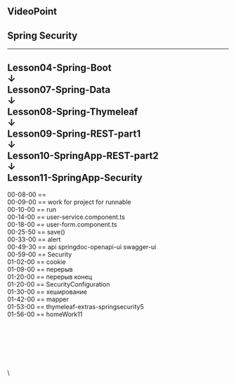 
VideoPoint
---
Spring Security
---
---
Lesson04-Spring-Boot  
↓  
Lesson07-Spring-Data  
↓  
Lesson08-Spring-Thymeleaf  
↓  
Lesson09-Spring-REST-part1  
↓  
Lesson10-SpringApp-REST-part2  
↓  
**Lesson11-SpringApp-Security**   
---  

00-08-00 ==   
00-09-00 == work for project for runnable  
00-10-00 == run  
00-14-00 == user-service.component.ts  
00-18-00 == user-form.component.ts  
00-25-50 == save()   
00-33-00 == alert   
00-49-30 == api  springdoc-openapi-ui   swagger-ui  
00-59-00 == Security  
01-02-00 == cookie  
01-09-00 == перерыв   
01-20-00 == перерыв конец   
01-20-00 == SecurityConfiguration  
01-30-00 == хеширование  
01-42-00 == mapper  
01-53-00 == thymeleaf-extras-springsecurity5  
01-56-00 == homeWork11



















\
\
\
\
\
\
\

